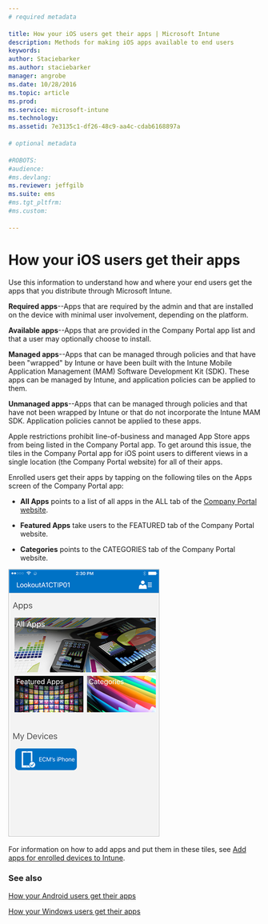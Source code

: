 ```yaml
---
# required metadata

title: How your iOS users get their apps | Microsoft Intune
description: Methods for making iOS apps available to end users
keywords:
author: Staciebarker
ms.author: staciebarker
manager: angrobe
ms.date: 10/28/2016
ms.topic: article
ms.prod:
ms.service: microsoft-intune
ms.technology:
ms.assetid: 7e3135c1-df26-48c9-aa4c-cdab6168897a

# optional metadata

#ROBOTS:
#audience:
#ms.devlang:
ms.reviewer: jeffgilb
ms.suite: ems
#ms.tgt_pltfrm:
#ms.custom:

---
```



# How your iOS users get their apps

Use this information to understand how and where your end users get the apps that you distribute through Microsoft Intune.

**Required apps**--Apps that are required by the admin and that are installed on the device with minimal user involvement, depending on the platform.

**Available apps**--Apps that are provided in the Company Portal app list and that a user may optionally choose to install.

**Managed apps**--Apps that can be managed through policies and that have been "wrapped" by Intune or have been built with the Intune Mobile Application Management (MAM) Software Development Kit (SDK). These apps can be managed by Intune, and application policies can be applied to them.

**Unmanaged apps**--Apps that can be managed through policies and that have not been wrapped by Intune or that do not incorporate the Intune MAM SDK. Application policies cannot be applied to these apps.

Apple restrictions prohibit line-of-business and managed App Store apps from being listed in the Company Portal app. To get around this issue, the tiles in the Company Portal app for iOS point users to different views in a single location (the Company Portal website) for all of their apps.

Enrolled users get their apps by tapping on the following tiles on the Apps screen of the Company Portal app:

- **All Apps** points to a list of all apps in the ALL tab of the [Company Portal website](http://portal.manage.microsoft.com).

- **Featured Apps** take users to the FEATURED tab of the Company Portal website.

- **Categories** points to the CATEGORIES tab of the Company Portal website.

 
![iOS Company Portal apps screen](./media/ios-cp-app-main-apps-screen.png)

For information on how to add apps and put them in these tiles, see [Add apps for enrolled devices to Intune](https://docs.microsoft.com/intune/deploy-use/add-apps-for-mobile-devices-in-microsoft-intune.md).

### See also
[How your Android users get their apps](how-your-android-users-get-their-apps.md)

[How your Windows users get their apps](how-your-windows-users-get-their-apps.md)
